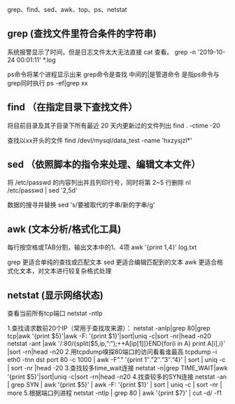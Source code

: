 grep、find、sed、awk、top、ps、netstat 

## grep (查找文件里符合条件的字符串)

系统报警显示了时间，但是日志文件太大无法直接 cat 查看。
grep -n '2019-10-24 00:01:11' *.log

ps命令将某个进程显示出来
grep命令是查找
中间的|是管道命令 是指ps命令与grep同时执行
ps -ef|grep xx

## find （在指定目录下查找文件）

将目前目录及其子目录下所有最近 20 天内更新过的文件列出
find . -ctime -20

查找以xx开头的文件
find /devl/mysql/data_test -name 'hxzysjzl*'

## sed （依照脚本的指令来处理、编辑文本文件）

将 /etc/passwd 的内容列出并且列印行号，同时将第 2~5 行删除
nl /etc/passwd | sed '2,5d'

数据的搜寻并替换
sed 's/要被取代的字串/新的字串/g'

## awk (文本分析/格式化工具)

每行按空格或TAB分割，输出文本中的1、4项
awk '{print $1,$4}' log.txt

grep 更适合单纯的查找或匹配文本
sed 更适合编辑匹配到的文本
awk 更适合格式化文本，对文本进行较复杂格式处理

## netstat (显示网络状态)

查看当前所有tcp端口
netstat -ntlp

1.查找请求数前20个IP（常用于查找攻来源）：
netstat -anlp|grep 80|grep tcp|awk '{print $5}'|awk -F: '{print $1}'|sort|uniq -c|sort -nr|head -n20
netstat -ant |awk '/:80/{split($5,ip,”:”);++A[ip[1]]}END{for(i in A) print A[i],i}' |sort -rn|head -n20
2.用tcpdump嗅探80端口的访问看看谁最高
tcpdump -i eth0 -tnn dst port 80 -c 1000 | awk -F”.” '{print $1″.”$2″.”$3″.”$4}' | sort | uniq -c | sort -nr |head -20
3.查找较多time_wait连接
netstat -n|grep TIME_WAIT|awk '{print $5}'|sort|uniq -c|sort -rn|head -n20
4.找查较多的SYN连接
netstat -an | grep SYN | awk '{print $5}' | awk -F: '{print $1}' | sort | uniq -c | sort -nr | more
5.根据端口列进程
netstat -ntlp | grep 80 | awk '{print $7}' | cut -d/ -f1